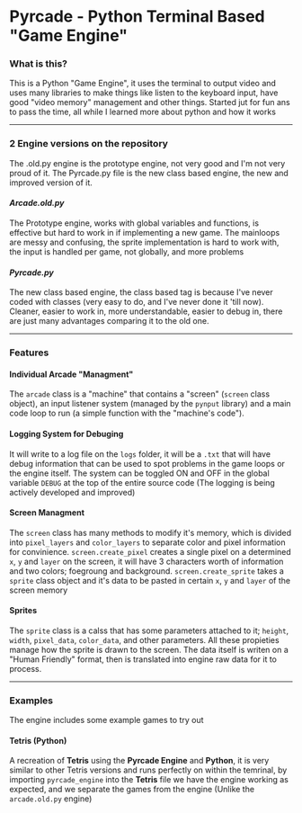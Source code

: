 # Pyrcade - Python Terminal Based "Game Engine"
### What is this?
This is a Python "Game Engine", it uses the terminal to output video and uses many libraries to make things like listen to the keyboard input, have good "video memory" management and other things. Started jut for fun ans to pass the time, all while I learned more about python and how it works
___
### 2 Engine versions on the repository
The .old.py engine is the prototype engine, not very good and I'm not very proud of it. The Pyrcade.py file is the new class based engine, the new and improved version of it.

#### *Arcade.old.py*
The Prototype engine, works with global variables and functions, is effective but hard to work in if implementing a new game. The mainloops are messy and confusing, the sprite implementation is hard to work with, the input is handled per game, not globally, and more problems

#### *Pyrcade.py*
The new class based engine, the class based tag is because I've never coded with classes (very easy to do, and I've never done it 'till now). Cleaner, easier to work in, more understandable, easier to debug in, there are just many advantages comparing it to the old one. 
___
### Features
#### Individual Arcade "Managment"
The `arcade` class is a "machine" that contains a "screen" (`screen` class object), an input listener system (managed by the `pynput` library) and a main code loop to run (a simple function with the "machine's code").

#### Logging System for Debuging
It will write to a log file on the `logs` folder, it will be a `.txt` that will have debug information that can be used to spot problems in the game loops or the engine itself. The system can be toggled ON and OFF in the global variable `DEBUG` at the top of the entire source code (The logging is being actively developed and improved)

#### Screen Managment
The `screen` class has many methods to modify it's memory, which is divided into `pixel_layers` and `color_layers` to separate color and pixel information for convinience. `screen.create_pixel` creates a single pixel on a determined `x`, `y` and `layer` on the screen, it will have 3 characters worth of information and two colors; foegroung and background. `screen.create_sprite` takes a `sprite` class object and it's data to be pasted in certain `x`, `y` and `layer` of the screen memory

#### Sprites
The `sprite` class is a calss that has some parameters attached to it; `height`, `width`, `pixel_data`, `color_data`, and other parameters. All these propieties manage how the sprite is drawn to the screen. The data itself is writen on a "Human Friendly" format, then is translated into engine raw data for it to process.
___
### Examples
The engine includes some example games to try out

#### Tetris (Python)
A recreation of __Tetris__ using the __Pyrcade Engine__ and __Python__, it is very similar to other Tetris versions and runs perfectly on within the temrinal, by importing `pyrcade_engine` into the __Tetris__ file we have the engine working as expected, and we separate the games from the engine (Unlike the `arcade.old.py` engine)
